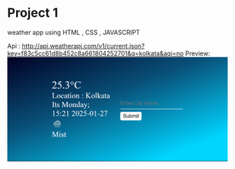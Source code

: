 
# Project 1


weather app using HTML , CSS , JAVASCRIPT

Api : http://api.weatherapi.com/v1/current.json?key=f83c5cc61d8b452c8a661804252701&q=kolkata&aqi=no
Preview:
<img src="./assets/weather_demo.png" alt="">